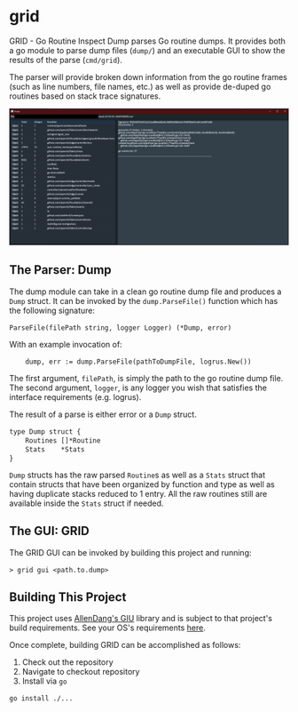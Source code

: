 # grid
GRID - Go Routine Inspect Dump parses Go routine dumps. It provides both a go module to parse dump files (`dump/`) and 
an executable GUI to show the results of the parse (`cmd/grid`).

The parser will provide broken down information from the go routine frames (such as line numbers, file names, etc.) as
well as provide de-duped go routines based on stack trace signatures.

![GRID Screenshot](images/screenshot.png)

## The Parser: Dump

The dump module can take in a clean go routine dump file and produces a `Dump` struct. It can be invoked by the 
`dump.ParseFile()` function which has the following signature:

```
ParseFile(filePath string, logger Logger) (*Dump, error)
```

With an example invocation of:

```
    dump, err := dump.ParseFile(pathToDumpFile, logrus.New())
```

The first argument, `filePath`, is simply the path to the go routine dump file. The second argument, `logger`, is
any logger you wish that satisfies the interface requirements (e.g. logrus).

The result of a parse is either error or a `Dump` struct.

```
type Dump struct {
	Routines []*Routine
	Stats    *Stats
}
```

`Dump` structs has the raw parsed `Routine`s as well as a `Stats` struct that contain structs that have been organized
by function and type as well as having duplicate stacks reduced to 1 entry. All the raw routines still are available
inside the `Stats` struct if needed.


## The GUI: GRID

The GRID GUI can be invoked by building this project and running:

```
> grid gui <path.to.dump>
```


## Building This Project

This project uses [AllenDang's GIU](https://github.com/AllenDang/giu) library and is subject to that project's build
requirements. See your OS's requirements [here](https://github.com/AllenDang/giu#install).

Once complete, building GRID can be accomplished as follows:

1) Check out the repository
2) Navigate to checkout repository
3) Install via `go`
```
go install ./...
```